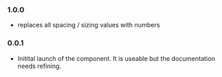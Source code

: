 ### 1.0.0

- replaces all spacing / sizing values with numbers

### 0.0.1

- Initital launch of the component. It is useable but the documentation needs refining.
